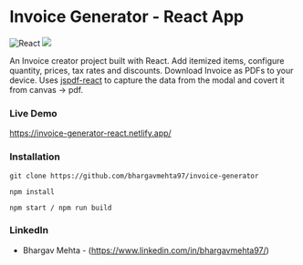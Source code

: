 # Invoice Generator - React App
![React](https://img.shields.io/badge/react-%2320232a.svg?style=for-the-badge&logo=react&logoColor=%2361DAFB) ![](https://img.shields.io/badge/bootstrap-%23563D7C.svg?style=for-the-badge&logo=bootstrap&logoColor=white)

An Invoice creator project built with React. Add itemized items, configure quantity, prices, tax rates and discounts. Download Invoice as PDFs to your device. Uses [jspdf-react](https://www.npmjs.com/package/jspdf-react) to capture the data from the modal and covert it from canvas -> pdf.

### Live Demo
https://invoice-generator-react.netlify.app/



### Installation

```
git clone https://github.com/bhargavmehta97/invoice-generator

npm install

npm start / npm run build
```


### LinkedIn

- Bhargav Mehta - (https://www.linkedin.com/in/bhargavmehta97/)


